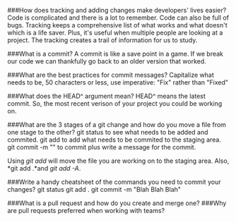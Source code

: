 ###How does tracking and adding changes make developers' lives easier?
Code is complicated and there is a lot to remember. Code can also be full of bugs. Tracking keeps a comprehensive list of what works and what doesn't which is a life saver. Plus, it's useful when multiple people are looking at a project. The tracking creates a trail of information for us to study.

###What is a commit?
A commit is like a save point in a game. If we break our code we can thankfully go back to an older version that worked. 

###What are the best practices for commit messages?
Capitalize what needs to be, 50 characters or less, use imperative: "Fix" rather than "Fixed"

###What does the HEAD^ argument mean?
HEAD^ means the latest commit. So, the most recent verison of your project you could be working on. 

###What are the 3 stages of a git change and how do you move a file from one stage to the other?
git status to see what needs to be added and commited.
git add to add what needs to be commited to the staging area.
git commit -m "" to commit plus write a message for the commit.

Using *git add* will move the file you are working on to the staging area. Also, *git add .*and *git add -A*.

###Write a handy cheatsheet of the commands you need to commit your changes?
git status
git add .
git commit -m "Blah Blah Blah"

###What is a pull request and how do you create and merge one?
###Why are pull requests preferred when working with teams?